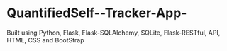 # QuantifiedSelf--Tracker-App-
Built using Python, Flask, Flask-SQLAlchemy, SQLite, Flask-RESTful, API, HTML, CSS and BootStrap
